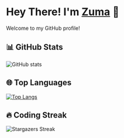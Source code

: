 # Hey There! I'm [Zuma](https://github.com/Zumaly) 👋

Welcome to my GitHub profile!

## 📊 GitHub Stats 
![GitHub stats](https://github-readme-stats.vercel.app/api?username=RozhakXD&show_icons=true&theme=radical&hide_border=true&bg_color=0D1117)

## 🌐 Top Languages 
[![Top Langs](https://github-readme-stats.vercel.app/api/top-langs/?username=RozhakXD&layout=compact&theme=vue-dark&hide_border=true&card_width=450)](https://github.com/RozhakXD)

## 🔥 Coding Streak 
![Stargazers Streak](https://github-readme-streak-stats.herokuapp.com/?user=Zumaly&theme=holi-theme&background=0D1117&hide_border=true&stroke=FF79C6)
